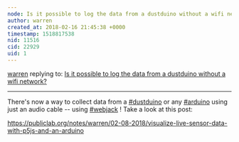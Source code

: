 ```yaml
---
node: Is it possible to log the data from a dustduino without a wifi network?
author: warren
created_at: 2018-02-16 21:45:38 +0000
timestamp: 1518817538
nid: 11516
cid: 22929
uid: 1
---
```




[warren](../profile/warren) replying to: [Is it possible to log the data from a dustduino without a wifi network?](../notes/kp55/01-12-2015/question)

----
There's now a way to collect data from a [#dustduino](/tag/dustduino) or any [#arduino](/tag/arduino) using just an audio cable -- using [#webjack](/tag/webjack) ! Take a look at this post: 

https://publiclab.org/notes/warren/02-08-2018/visualize-live-sensor-data-with-p5js-and-an-arduino

